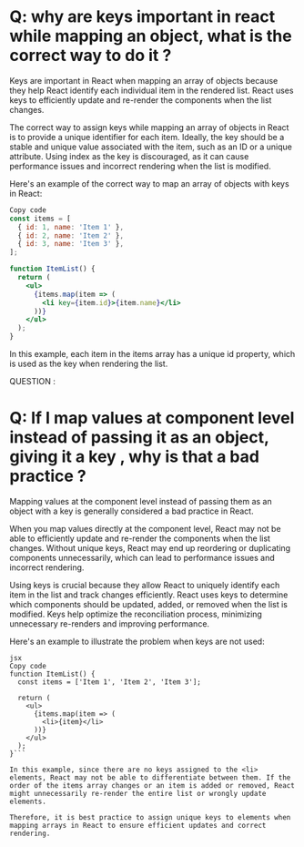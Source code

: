 # Q: why are keys important in react while mapping an object, what is the correct way to do it ?


Keys are important in React when mapping an array of objects because they help React identify each individual item in the rendered list. React uses keys to efficiently update and re-render the components when the list changes.

The correct way to assign keys while mapping an array of objects in React is to provide a unique identifier for each item. Ideally, the key should be a stable and unique value associated with the item, such as an ID or a unique attribute. Using index as the key is discouraged, as it can cause performance issues and incorrect rendering when the list is modified.

Here's an example of the correct way to map an array of objects with keys in React:

```jsx
Copy code
const items = [
  { id: 1, name: 'Item 1' },
  { id: 2, name: 'Item 2' },
  { id: 3, name: 'Item 3' },
];

function ItemList() {
  return (
    <ul>
      {items.map(item => (
        <li key={item.id}>{item.name}</li>
      ))}
    </ul>
  );
}
```
In this example, each item in the items array has a unique id property, which is used as the key when rendering the list.

QUESTION :  
# Q: If I map values at component level instead of passing it as an object, giving it a key , why is that a bad practice ? 


Mapping values at the component level instead of passing them as an object with a key is generally considered a bad practice in React.

When you map values directly at the component level, React may not be able to efficiently update and re-render the components when the list changes. Without unique keys, React may end up reordering or duplicating components unnecessarily, which can lead to performance issues and incorrect rendering.

Using keys is crucial because they allow React to uniquely identify each item in the list and track changes efficiently. React uses keys to determine which components should be updated, added, or removed when the list is modified. Keys help optimize the reconciliation process, minimizing unnecessary re-renders and improving performance.

Here's an example to illustrate the problem when keys are not used:
```
jsx
Copy code
function ItemList() {
  const items = ['Item 1', 'Item 2', 'Item 3'];

  return (
    <ul>
      {items.map(item => (
        <li>{item}</li>
      ))}
    </ul>
  );
}```

In this example, since there are no keys assigned to the <li> elements, React may not be able to differentiate between them. If the order of the items array changes or an item is added or removed, React might unnecessarily re-render the entire list or wrongly update elements.

Therefore, it is best practice to assign unique keys to elements when mapping arrays in React to ensure efficient updates and correct rendering.





